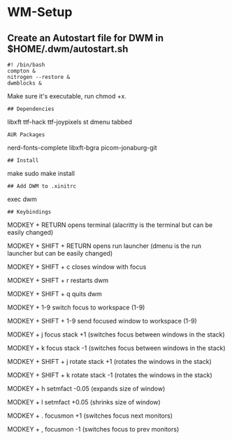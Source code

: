 # WM-Setup

## Create an Autostart file for DWM in $HOME/.dwm/autostart.sh
```
#! /bin/bash 
compton &
nitrogen --restore &
dwmblocks &
```
Make sure it's executable, run chmod +x.
```
## Dependencies
```
libxft
ttf-hack
ttf-joypixels
st
dmenu
tabbed
```
AUR Packages
```
nerd-fonts-complete
libxft-bgra
picom-jonaburg-git
```
## Install
```
make
sudo make install
```
## Add DWM to .xinitrc
```
exec dwm
```
## Keybindings
```
MODKEY + RETURN
opens terminal (alacritty is the terminal but can be easily changed)


MODKEY + SHIFT + RETURN
opens run launcher (dmenu is the run launcher but can be easily changed)


MODKEY + SHIFT + c
closes window with focus


MODKEY + SHIFT + r
restarts dwm


MODKEY + SHIFT + q
quits dwm


MODKEY + 1-9
switch focus to workspace (1-9)


MODKEY + SHIFT + 1-9
send focused window to workspace (1-9)


MODKEY + j
focus stack +1 (switches focus between windows in the stack)


MODKEY + k
focus stack -1 (switches focus between windows in the stack)


MODKEY + SHIFT + j
rotate stack +1 (rotates the windows in the stack)


MODKEY + SHIFT + k
rotate stack -1 (rotates the windows in the stack)


MODKEY + h
setmfact -0.05 (expands size of window)


MODKEY + l
setmfact +0.05 (shrinks size of window)


MODKEY + .
focusmon +1 (switches focus next monitors)


MODKEY + ,
focusmon -1 (switches focus to prev monitors)
```
